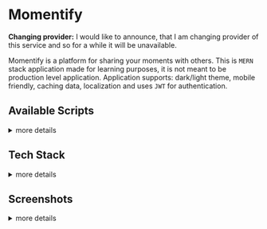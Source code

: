 # Momentify

**Changing provider:** I would like to announce, that I am changing provider of this service and so for a while it will be unavailable.

Momentify is a platform for sharing your moments with others. This is `MERN` stack application made for learning purposes, it is not meant to be production level application.
Application supports: dark/light theme, mobile friendly, caching data, localization and uses `JWT` for authentication.

## Available Scripts

<details>
    <summary>more details</summary>

### Client

1. `dev` - run a development server
2. `build` - transpilles source into browser understandable code
3. `format` - prettier format entire client with config from root file

### Server

1. `dev:prepare` - installs dependencies
1. `dev` - run a development server
1. `prod` - run transpiled application
1. `build` - transpilles source into node.js understandable code
1. `format` - prettier format entire serer with config from root file
</details>

## Tech Stack

<details>
<summary>more details</summary>

### Client

1. TypeScript (source-code)
2. React (UI)
3. Redux-Toolkit with Query (state management and data fetching)
4. Tailwind CSS (styling)
5. i18next (localization)
6. Yup / Formik ( form validation)
7. vite, ts + swc (bundling / compiling)

### Server

1. TypeScript (source-code)
2. Express.js (routing)
3. node:http (http server)
4. winston (logging)
5. Prisma (ORM)
6. MongoDB (database)
7. Multer (Multi-part FormData)
8. Joi (request validation)
9. jsonwebtoken (JWT)
10. nodemailer (emailing)
</details>

## Screenshots

<details>
    <summary>more details</summary>

![application](./repo/desktop_account.png)
![application](./repo/desktop_explore.png)
![application](./repo/desktop_post.png)
![application](./repo/mobile_comments.png)
![application](./repo/mobile_post.png)
![application](./repo/desktop_create.png)
![application](./repo/desktop_login.png)
![application](./repo/desktop_register.png)
![application](./repo/mobile_account.png)
![application](./repo/mobile_home.png)

<video width="800" height="600" controls>
  <source src="./repo/repo.webm" type="video/webm">
</video>

</details>
